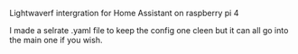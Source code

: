 Lightwaverf intergration for Home Assistant on raspberry pi 4

I made a selrate .yaml file to keep the config one cleen but it can all go into the main one if you wish.
